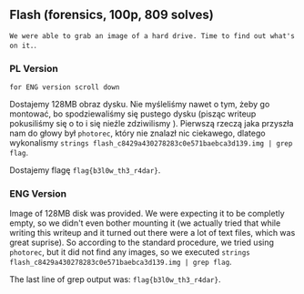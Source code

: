 ## Flash (forensics, 100p, 809 solves)
`We were able to grab an image of a hard drive. Time to find out what's on it.`.

### PL Version
`for ENG version scroll down`

Dostajemy 128MB obraz dysku.
Nie myśleliśmy nawet o tym, żeby go montować, bo spodziewaliśmy się pustego dysku (pisząc writeup pokusiliśmy się o to i się nieźle zdziwilismy ). Pierwszą rzeczą jaka przyszła nam do głowy był `photorec`, który nie znalazł nic ciekawego, dlatego wykonalismy `strings flash_c8429a430278283c0e571baebca3d139.img | grep flag`.

Dostajemy flagę `flag{b3l0w_th3_r4dar}`.

### ENG Version

Image of 128MB disk was provided.
We were expecting it to be completly empty, so we didn't even bother mounting it (we actually tried that while writing this writeup and it turned out there were a lot of text files, which was great suprise). So according to the standard procedure, we tried using `photorec`,
but it did not find any images, so we executed `strings flash_c8429a430278283c0e571baebca3d139.img | grep flag`.

The last line of grep output was: `flag{b3l0w_th3_r4dar}`.
